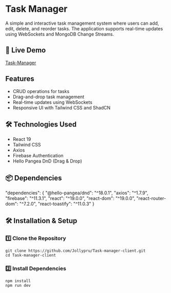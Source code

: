 # Task Manager
A simple and interactive task management system where users can add, edit, delete, and reorder tasks. The application supports real-time updates using WebSockets and MongoDB Change Streams.

## 🚀 Live Demo
[Task-Manager](https://task-manager-client-two.vercel.app)

## Features

* CRUD operations for tasks
* Drag-and-drop task management
* Real-time updates using WebSockets
* Responsive UI with Tailwind CSS and ShadCN

## 🛠 Technologies Used

* React 19
* Tailwind CSS
* Axios
* Firebase Authentication
* Hello Pangea DnD (Drag & Drop)

## 📦 Dependencies
"dependencies": {
    "@hello-pangea/dnd": "^18.0.1",
    "axios": "^1.7.9",
    "firebase": "^11.3.1",
    "react": "^19.0.0",
    "react-dom": "^19.0.0",
    "react-router-dom": "^7.2.0",
    "react-toastify": "^11.0.3"
  }

## 🛠 Installation & Setup
### 1️⃣ Clone the Repository
```
git clone https://github.com/Jollypru/Task-manager-client.git
cd Task-manager-client
```

### 2️⃣ Install Dependencies
```
npm install
npm run dev
```